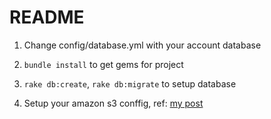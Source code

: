 # README

1. Change config/database.yml with your account database

2. `bundle install` to get gems for project

3. `rake db:create`, `rake db:migrate` to setup database

4. Setup your amazon s3 conffig, ref: [my post](https://hdchinh.github.io/ruby/2019/02/22/xu-ly-thong-tin-quan-trong-trong-rails.html)
